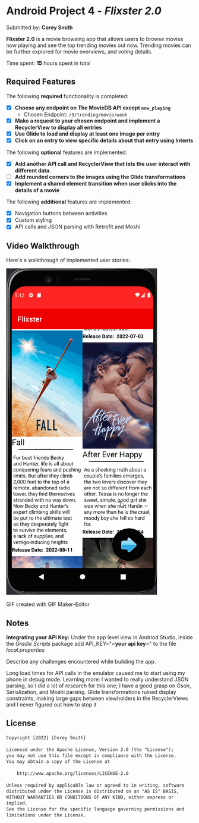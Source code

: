 # Android Project 4 - *Flixster 2.0*

Submitted by: **Corey Smith**

**Flixster 2.0** is a movie browsing app that allows users to browse movies now playing and see the top trending movies out now.
Trending movies can be further explored for movie overviews, and voting details.

Time spent: **15** hours spent in total

## Required Features

The following **required** functionality is completed:

- [x] **Choose any endpoint on The MovieDB API except `now_playing`**
  - Chosen Endpoint: `/3/trending/movie/week`
- [x] **Make a request to your chosen endpoint and implement a RecyclerView to display all entries**
- [x] **Use Glide to load and display at least one image per entry**
- [x] **Click on an entry to view specific details about that entry using Intents**

The following **optional** features are implemented:

- [x] **Add another API call and RecyclerView that lets the user interact with different data.** 
- [ ] **Add rounded corners to the images using the Glide transformations**
- [x] **Implement a shared element transition when user clicks into the details of a movie**

The following **additional** features are implemented:

- [x] Navigation buttons between activities
- [x] Custom styling
- [x] API calls and JSON parsing with Retrofit and Moshi

## Video Walkthrough

Here's a walkthrough of implemented user stories:

<img src='AppWalkthrough.gif' title='Video Walkthrough' width='' alt='Video Walkthrough' />


GIF created with GIF Maker-Editor 

## Notes

**Integrating your API Key:**
Under the app level view in Andriod Studio, inside the *Gradle Scripts* package
add API_KEY="<**your api key**>" to the file *local.properties*


Describe any challenges encountered while building the app.

Long load times for API calls in the emulator caused me to start using my phone in debug mode.
Learning more: I wanted to really understand JSON parsing, so I did a lot of research for this one;
I have a good grasp on Gson, Serialization, and Moshi parsing.
Glide transformations ruined display constraints, making large gaps between viewholders in the RecyclerViews and I never figured out how to stop it

## License

    Copyright [2022] [Corey Smith]

    Licensed under the Apache License, Version 2.0 (the "License");
    you may not use this file except in compliance with the License.
    You may obtain a copy of the License at

        http://www.apache.org/licenses/LICENSE-2.0

    Unless required by applicable law or agreed to in writing, software
    distributed under the License is distributed on an "AS IS" BASIS,
    WITHOUT WARRANTIES OR CONDITIONS OF ANY KIND, either express or implied.
    See the License for the specific language governing permissions and
    limitations under the License.
